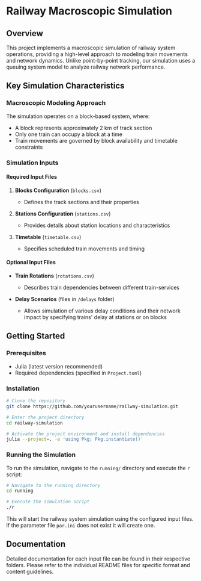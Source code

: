 # Railway Macroscopic Simulation

## Overview

This project implements a macroscopic simulation of railway system operations, providing a high-level approach to modeling train movements and network dynamics. Unlike point-by-point tracking, our simulation uses a queuing system model to analyze railway network performance.

## Key Simulation Characteristics

### Macroscopic Modeling Approach

The simulation operates on a block-based system, where:
- A block represents approximately 2 km of track section
- Only one train can occupy a block at a time
- Train movements are governed by block availability and timetable constraints

### Simulation Inputs

#### Required Input Files

1. **Blocks Configuration** (`blocks.csv`)
   - Defines the track sections and their properties

2. **Stations Configuration** (`stations.csv`)
   - Provides details about station locations and characteristics

3. **Timetable** (`timetable.csv`)
   - Specifies scheduled train movements and timing

#### Optional Input Files

- **Train Rotations** (`rotations.csv`)
  - Describes train dependencies between different train-services

- **Delay Scenarios** (files in `/delays` folder)
  - Allows simulation of various delay conditions and their network impact by specifying trains' delay at stations or on blocks

## Getting Started

### Prerequisites

- Julia (latest version recommended)
- Required dependencies (specified in `Project.toml`)

### Installation

```bash
# Clone the repository
git clone https://github.com/yourusername/railway-simulation.git

# Enter the project directory
cd railway-simulation

# Activate the project environment and install dependencies
julia --project=. -e 'using Pkg; Pkg.instantiate()'
```

### Running the Simulation

To run the simulation, navigate to the `running/` directory and execute the `r` script:

```bash
# Navigate to the running directory
cd running

# Execute the simulation script
./r
```

This will start the railway system simulation using the configured input files.
If the parameter file `par.ini` does not exist it will create one.

## Documentation

Detailed documentation for each input file can be found in their respective folders. Please refer to the individual README files for specific format and content guidelines.

<!--
## Contributing

We welcome contributions! Please read our [CONTRIBUTING.md](CONTRIBUTING.md) for details on our code of conduct and the process for submitting pull requests.

## License

[Specify your project's license, e.g., MIT License]

## Acknowledgments

- [List any references, inspirations, or acknowledgments]

-->
